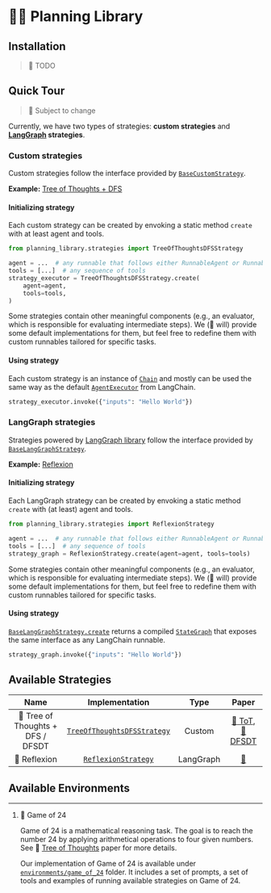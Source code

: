 # 🤖📝 Planning Library

## Installation

> :construction: TODO

## Quick Tour

> :construction: Subject to change

Currently, we have two types of strategies: **custom strategies** and
**[LangGraph](https://github.com/langchain-ai/langgraph/tree/main) strategies**.

### Custom strategies

Custom strategies follow the interface provided
by [`BaseCustomStrategy`](planning_library/strategies/base_strategy.py).

**Example:** [Tree of Thoughts + DFS](planning_library/strategies/tot_dfs/tot_strategy.py)

#### Initializing strategy

Each custom strategy can be created by envoking a static method `create` with at least agent and tools.

```python
from planning_library.strategies import TreeOfThoughtsDFSStrategy

agent = ...  # any runnable that follows either RunnableAgent or RunnableMultiActionAgent
tools = [...]  # any sequence of tools
strategy_executor = TreeOfThoughtsDFSStrategy.create(
    agent=agent,
    tools=tools,
)
```

Some strategies contain other meaningful components (e.g., an evaluator, which is responsible for evaluating
intermediate steps). We (:construction: will) provide some default implementations for them, but feel free to redefine
them with custom runnables tailored for specific tasks.

#### Using strategy

Each custom strategy is an instance of [`Chain`](https://python.langchain.com/docs/modules/chains/) and mostly can be
used the same
way as the default [`AgentExecutor`](https://python.langchain.com/docs/modules/agents/quick_start#create-the-agent) from
LangChain.

```python
strategy_executor.invoke({"inputs": "Hello World"})
```

### LangGraph strategies

Strategies powered by [LangGraph library](https://github.com/langchain-ai/langgraph) follow the interface provided
by [`BaseLangGraphStrategy`](planning_library/strategies/base_strategy.py).

**Example:** [Reflexion](planning_library/strategies/reflexion/reflexion_strategy.py)

#### Initializing strategy

Each LangGraph strategy can be created by envoking a static method `create` with (at least) agent and tools.

```python
from planning_library.strategies import ReflexionStrategy

agent = ...  # any runnable that follows either RunnableAgent or RunnableMultiActionAgent
tools = [...]  # any sequence of tools
strategy_graph = ReflexionStrategy.create(agent=agent, tools=tools)
```

Some strategies contain other meaningful components (e.g., an evaluator, which is responsible for evaluating
intermediate steps). We (:construction: will) provide some default implementations for them, but feel free to redefine
them with custom runnables tailored for specific tasks.

#### Using strategy

[`BaseLangGraphStrategy.create`](planning_library/strategies/base_strategy.py) returns a
compiled [`StateGraph`](https://github.com/langchain-ai/langgraph?tab=readme-ov-file#stategraph) that exposes the same
interface as any LangChain runnable.

```python
strategy_graph.invoke({"inputs": "Hello World"})
```

## Available Strategies

|                     Name                      |                                   Implementation                                   |   Type    |                                                Paper                                                 |
|:---------------------------------------------:|:----------------------------------------------------------------------------------:|:---------:|:----------------------------------------------------------------------------------------------------:|
| :construction: Tree of Thoughts + DFS / DFSDT | [`TreeOfThoughtsDFSStrategy`](planning_library/strategies/tot_dfs/tot_strategy.py) |  Custom   | [:scroll: ToT](https://arxiv.org/abs/2305.10601), [:scroll: DFSDT](https://arxiv.org/abs/2307.16789) |
|   :construction:                  Reflexion   | [`ReflexionStrategy`](planning_library/strategies/reflexion/reflexion_strategy.py) | LangGraph |                             [:scroll:](https://arxiv.org/abs/2303.11366)                             |

## Available Environments

---

1. :construction: Game of 24

   Game of 24 is a mathematical reasoning task. The goal is to reach the number 24 by applying arithmetical operations
   to four given numbers. See :scroll: [Tree of Thoughts](https://arxiv.org/abs/2305.10601) paper for more details.

   Our implementation of Game of 24 is available under [`environments/game_of_24`](environments/game_of_24) folder. It
   includes a set of prompts, a set of tools and examples of running available strategies on Game of 24.